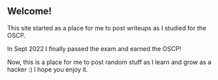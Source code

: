 ## Welcome!

This site started as a place for me to post writeups as I studied for the OSCP.

In Sept 2022 I finally passed the exam and earned the OSCP!

Now, this is a place for me to post random stuff as I learn and grow as a hacker :) I hope you enjoy it.

